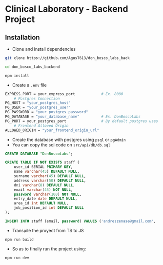# Clinical Laboratory - Backend Project

## Installation

- Clone and install dependencies

```bash
git clone https://github.com/AgusT613/don_bosco_labs_back

cd don_bosco_labs_backend

npm install
```

- Create a `.env` file

```bash
EXPRESS_PORT = your_express_port            # Ex. 8080
    # Postgres Connection
PG_HOST = "your_postgres_host"
PG_USER = "your_postgres_user"
PG_PASSWORD = "your_postgres_password"
PG_DATABASE = "your_database_name"          # Ex. DonBoscoLabs
PG_PORT = your_postgres_port                # By default postgres uses 5432 port
    # Frontend Allowed Origin
ALLOWED_ORIGIN = "your_frontend_origin_url"
```

- Create the database with postgres using `psql` or `pgAdmin`
- You can copy the sql code on `src/api/db/db.sql`

```sql
CREATE DATABASE "DonBoscoLabs";

CREATE TABLE IF NOT EXISTS staff (
    user_id SERIAL PRIMARY KEY,
    name varchar(45) DEFAULT NULL,
    surname varchar(45) DEFAULT NULL,
    address varchar(50) DEFAULT NULL,
    dni varchar(8) DEFAULT NULL,
    email varchar(45) NOT NULL,
    password varchar(100) NOT NULL,
    entry_date date DEFAULT NULL,
    area_id int DEFAULT NULL,
    job_position_id int DEFAULT NULL
);

INSERT INTO staff (email, password) VALUES ('andreszenase@gmail.com', 'andres123456789'), ('mariamartinez@gmail.com', 'maria123456789');
```

- Transpile the proyect from TS to JS

```bash
npm run build
```

- So as to finally run the project using:

```bash
npm run dev
```
